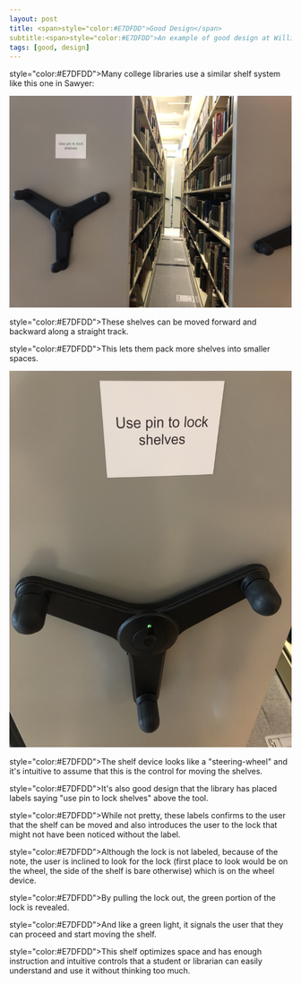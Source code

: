 ```yaml
---
layout: post
title: <span>style="color:#E7DFDD">Good Design</span> 
subtitle:<span>style="color:#E7DFDD">An example of good design at Williams</span>
tags: [good, design]
---
```


<span>style="color:#E7DFDD">Many college libraries use a similar shelf system like this one in Sawyer:</span> 

![Shelf View 1](/img/gd2.jpeg)

<span>style="color:#E7DFDD">These shelves can be moved forward and backward along a straight track. </span>

<span>style="color:#E7DFDD">This lets them pack more shelves into smaller spaces.</span> 

![Shelf View 2](/img/gd1.jpeg)

<span>style="color:#E7DFDD">The shelf device looks like a "steering-wheel" and it's intuitive to assume that this is the control for moving the shelves.</span> 

<span>style="color:#E7DFDD">It's also good design that the library has placed labels saying "use pin to lock shelves" above the tool.</span> 

<span>style="color:#E7DFDD">While not pretty, these labels confirms to the user that the shelf can be moved and also introduces the user to the lock that might not have been noticed without the label.</span> 

<span>style="color:#E7DFDD">Although the lock is not labeled, because of the note, the user is inclined to look for the lock (first place to look would be on the wheel, the side of the shelf is bare otherwise) which is on the wheel device.</span> 

<span>style="color:#E7DFDD">By pulling the lock out, the green portion of the lock is revealed.</span>

<span>style="color:#E7DFDD">And like a green light, it signals the user that they can proceed and start moving the shelf.</span> 

<span>style="color:#E7DFDD">This shelf optimizes space and has enough instruction and intuitive controls that a student or librarian can easily understand and use it without thinking too much.</span>
